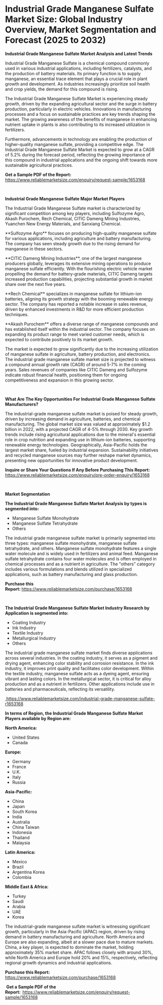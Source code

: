 <p><h1>Industrial Grade Manganese Sulfate Market Size: Global Industry Overview, Market Segmentation and Forecast (2025 to 2032)</h1></p><p><strong>Industrial Grade Manganese Sulfate Market Analysis and Latest Trends</strong></p>
<p><p>Industrial Grade Manganese Sulfate is a chemical compound commonly used in various industrial applications, including fertilizers, catalysts, and the production of battery materials. Its primary function is to supply manganese, an essential trace element that plays a crucial role in plant growth and development. As industries increasingly prioritize soil health and crop yields, the demand for this compound is rising.</p><p>The Industrial Grade Manganese Sulfate Market is experiencing steady growth, driven by the expanding agricultural sector and the surge in battery production, particularly in electric vehicles. Innovations in manufacturing processes and a focus on sustainable practices are key trends shaping the market. The growing awareness of the benefits of manganese in enhancing nutrient uptake in plants is also contributing to its increased utilization in fertilizers.</p><p>Furthermore, advancements in technology are enabling the production of higher-quality manganese sulfate, providing a competitive edge. The Industrial Grade Manganese Sulfate Market is expected to grow at a CAGR of 5.2% during the forecast period, reflecting the growing importance of this compound in industrial applications and the ongoing shift towards more sustainable agricultural practices.</p></p>
<p><strong>Get a Sample PDF of the Report:&nbsp;</strong> <a href="https://www.reliablemarketsize.com/enquiry/request-sample/1653168?utm_campaign=3556&utm_medium=2&utm_source=Github&utm_content=ia&utm_term=18042025&utm_id=industrial-grade-manganese-sulfate">https://www.reliablemarketsize.com/enquiry/request-sample/1653168</a></p>
<p>&nbsp;</p>
<p><strong>Industrial Grade Manganese Sulfate Major Market Players</strong></p>
<p><p>The Industrial Grade Manganese Sulfate market is characterized by significant competition among key players, including Sulfozyme Agro, Akash Purochem, Rech Chemical, CITIC Dameng Mining Industries, Yuanchen New Energy Materials, and Sanxiang Chemical. </p><p>**Sulfozyme Agro** focuses on producing high-quality manganese sulfate for various applications, including agriculture and battery manufacturing. The company has seen steady growth due to the rising demand for manganese in these sectors. </p><p>**CITIC Dameng Mining Industries**, one of the largest manganese producers globally, leverages its extensive mining operations to produce manganese sulfate efficiently. With the flourishing electric vehicle market propelling the demand for battery-grade materials, CITIC Dameng targets increased production capabilities, projecting substantial growth in market share over the next five years.</p><p>**Rech Chemical** specializes in manganese sulfate for lithium-ion batteries, aligning its growth strategy with the booming renewable energy sector. The company has reported a notable increase in sales revenue, driven by enhanced investments in R&D for more efficient production techniques.</p><p>**Akash Purochem** offers a diverse range of manganese compounds and has established itself within the industrial sector. The company focuses on expanding its product range to meet varied customer needs, which is expected to contribute positively to its market growth.</p><p>The market is expected to grow significantly due to the increasing utilization of manganese sulfate in agriculture, battery production, and electronics. The industrial grade manganese sulfate market size is projected to witness a compound annual growth rate (CAGR) of around 5-7% in the coming years. Sales revenues of companies like CITIC Dameng and Sulfozyme indicate robust financial health, positioning them for ongoing competitiveness and expansion in this growing sector.</p></p>
<p>&nbsp;</p>
<p><strong>What Are The Key Opportunities For Industrial Grade Manganese Sulfate Manufacturers?</strong></p>
<p><p>The industrial-grade manganese sulfate market is poised for steady growth, driven by increasing demand in agriculture, batteries, and chemical manufacturing. The global market size was valued at approximately $1.2 billion in 2022, with a projected CAGR of 4-5% through 2030. Key growth trends include rising agricultural applications due to the mineral's essential role in crop nutrition and expanding use in lithium-ion batteries, supporting renewable energy technologies. Geographically, Asia-Pacific holds the largest market share, fueled by industrial expansion. Sustainability initiatives and recycled manganese sources may further reshape market dynamics, presenting new opportunities for innovative product development.</p></p>
<p><strong>Inquire or Share Your Questions If Any Before Purchasing This Report:</strong> <a href="https://www.reliablemarketsize.com/enquiry/pre-order-enquiry/1653168?utm_campaign=3556&utm_medium=2&utm_source=Github&utm_content=ia&utm_term=18042025&utm_id=industrial-grade-manganese-sulfate">https://www.reliablemarketsize.com/enquiry/pre-order-enquiry/1653168</a></p>
<p>&nbsp;</p>
<p><strong>Market Segmentation</strong></p>
<p><strong>The Industrial Grade Manganese Sulfate Market Analysis by types is segmented into:</strong></p>
<p><ul><li>Manganese Sulfate Monohydrate</li><li>Manganese Sulfate Tetrahydrate</li><li>Others</li></ul></p>
<p><p>The industrial grade manganese sulfate market is primarily segmented into three types: manganese sulfate monohydrate, manganese sulfate tetrahydrate, and others. Manganese sulfate monohydrate features a single water molecule and is widely used in fertilizers and animal feed. Manganese sulfate tetrahydrate contains four water molecules and is often employed in chemical processes and as a nutrient in agriculture. The "others" category includes various formulations and blends utilized in specialized applications, such as battery manufacturing and glass production.</p></p>
<p><strong>Purchase this Report:&nbsp;</strong><a href="https://www.reliablemarketsize.com/purchase/1653168?utm_campaign=3556&utm_medium=2&utm_source=Github&utm_content=ia&utm_term=18042025&utm_id=industrial-grade-manganese-sulfate">https://www.reliablemarketsize.com/purchase/1653168</a></p>
<p>&nbsp;</p>
<p><strong>The Industrial Grade Manganese Sulfate Market Industry Research by Application is segmented into:</strong></p>
<p><ul><li>Coating Industry</li><li>Ink Industry</li><li>Textile Industry</li><li>Metallurgical Industry</li><li>Others</li></ul></p>
<p><p>The industrial grade manganese sulfate market finds diverse applications across several industries. In the coating industry, it serves as a pigment and drying agent, enhancing color stability and corrosion resistance. In the ink industry, it improves print quality and facilitates color development. Within the textile industry, manganese sulfate acts as a dyeing agent, ensuring vibrant and lasting colors. In the metallurgical sector, it is critical for alloy production and as a nutrient in fertilizers. Other applications include use in batteries and pharmaceuticals, reflecting its versatility.</p></p>
<p><a href="https://www.reliablemarketsize.com/industrial-grade-manganese-sulfate-r1653168?utm_campaign=3556&utm_medium=2&utm_source=Github&utm_content=ia&utm_term=18042025&utm_id=industrial-grade-manganese-sulfate">&nbsp;https://www.reliablemarketsize.com/industrial-grade-manganese-sulfate-r1653168</a></p>
<p><strong>In terms of Region, the Industrial Grade Manganese Sulfate Market Players available by Region are:</strong></p>
<p>
    <p> <strong> North America: </strong>
        <ul>
            <li>United States</li>
            <li>Canada</li>
        </ul>
        </p> 
    <p> <strong> Europe: </strong>
        <ul>
            <li>Germany</li>
            <li>France</li>
            <li>U.K.</li>
            <li>Italy</li>
            <li>Russia</li>
        </ul>
        </p> 
    <p> <strong> Asia-Pacific: </strong>
        <ul>
            <li>China</li>
            <li>Japan</li>
            <li>South Korea</li>
            <li>India</li>
            <li>Australia</li>
            <li>China Taiwan</li>
            <li>Indonesia</li>
            <li>Thailand</li>
            <li>Malaysia</li>
        </ul>
        </p> 
    <p> <strong> Latin America: </strong>
        <ul>
            <li>Mexico</li>
            <li>Brazil</li>
            <li>Argentina Korea</li>
            <li>Colombia</li>
        </ul>
        </p> 
    <p> <strong> Middle East & Africa: </strong>
        <ul>
            <li>Turkey</li>
            <li>Saudi</li>
            <li>Arabia</li>
            <li>UAE</li>
            <li>Korea</li>
        </ul>
    </p>
    </p>
<p><p>The industrial-grade manganese sulfate market is witnessing significant growth, particularly in the Asia-Pacific (APAC) region, driven by rising demand in battery manufacturing and agriculture. North America and Europe are also expanding, albeit at a slower pace due to mature markets. China, a key player, is expected to dominate the market, holding approximately 35% market share. APAC follows closely with around 30%, while North America and Europe hold 20% and 15%, respectively, reflecting regional growth dynamics and industrial applications.</p></p>
<p><strong>Purchase this Report: </strong><a href="https://www.reliablemarketsize.com/purchase/1653168?utm_campaign=3556&utm_medium=2&utm_source=Github&utm_content=ia&utm_term=18042025&utm_id=industrial-grade-manganese-sulfate">https://www.reliablemarketsize.com/purchase/1653168</a></p>
<p>&nbsp;<strong>Get a Sample PDF of the Report:&nbsp;&nbsp;</strong><a href="https://www.reliablemarketsize.com/enquiry/request-sample/1653168?utm_campaign=3556&utm_medium=2&utm_source=Github&utm_content=ia&utm_term=18042025&utm_id=industrial-grade-manganese-sulfate">https://www.reliablemarketsize.com/enquiry/request-sample/1653168</a></p>
<p><strong></strong></p>
<p><p></p><p></p><p></p></p>